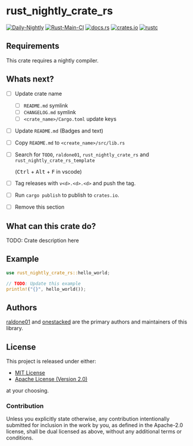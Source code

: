 # rust_nightly_crate_rs

[![Daily-Nightly](https://github.com/raldone01/rust_nightly_crate_rs_template/actions/workflows/rust_daily_nightly_check.yml/badge.svg)](https://github.com/raldone01/rust_nightly_crate_rs_template/actions/workflows/rust_daily_nightly_check.yml)
[![Rust-Main-CI](https://github.com/raldone01/rust_nightly_crate_rs_template/actions/workflows/rust_main.yml/badge.svg)](https://github.com/raldone01/rust_nightly_crate_rs_template/actions/workflows/rust_main.yml)
[![docs.rs](https://docs.rs/rust_nightly_crate_rs_template/badge.svg)](https://docs.rs/rust_nightly_crate_rs_template)
[![crates.io](https://img.shields.io/crates/v/rust_nightly_crate_rs_template.svg)](https://crates.io/crates/rust_nightly_crate_rs_template)
[![rustc](https://img.shields.io/badge/rustc-nightly-lightgrey)](https://doc.rust-lang.org/nightly/std/)

<!-- The rest of this section comes straight from the crate docs from the source. -->

## Requirements

This crate requires a nightly compiler.

## Whats next?

* [ ] Update crate name
  - [ ] `README.md` symlink
  - [ ] `CHANGELOG.md` symlink
  - [ ] `<crate_name>/Cargo.toml` update keys
* [ ] Update `README.md` (Badges and text)
* [ ] Copy `README.md` to `<create_name>/src/lib.rs`
* [ ] Search for `TODO`, `raldone01`, `rust_nightly_crate_rs` and `rust_nightly_crate_rs_template`

   (<kbd>Ctrl</kbd> + <kbd>Alt</kbd> + <kbd>F</kbd> in vscode)
* [ ] Tag releases with `v<d>.<d>.<d>` and push the tag.
* [ ] Run `cargo publish` to publish to `crates.io`.
* [ ] Remove this section

## What can this crate do?

TODO: Crate description here

## Example

```rust
use rust_nightly_crate_rs::hello_world;

// TODO: Update this example
println!("{}", hello_world());
```

## Authors

[raldone01](https://github.com/raldone01) and [onestacked](https://github.com/chriss0612) are the primary authors and maintainers of this library.

## License

This project is released under either:

- [MIT License](https://github.com/raldone01/const_sort_rs/blob/main/LICENSE-MIT)
- [Apache License (Version 2.0)](https://github.com/raldone01/const_sort_rs/blob/main/LICENSE-APACHE)

at your choosing.

### Contribution

Unless you explicitly state otherwise, any contribution intentionally
submitted for inclusion in the work by you, as defined in the Apache-2.0
license, shall be dual licensed as above, without any additional terms or
conditions.
